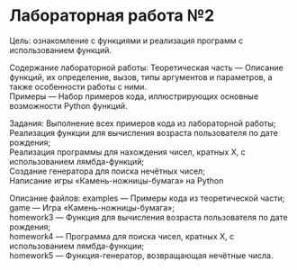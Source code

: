 # Лабораторная работа №2

Цель: ознакомление с функциями и реализация программ с использованием функций.

Содержание лабораторной работы:
Теоретическая часть — Описание функций, их определение, вызов, типы аргументов и параметров, а также особенности работы с ними.  
Примеры — Набор примеров кода, иллюстрирующих основные возможности Python функций.  

Задания:
Выполнение всех примеров кода из лабораторной работы;  
Реализация функции для вычисления возраста пользователя по дате рождения;  
Реализация программы для нахождения чисел, кратных X, с использованием лямбда-функций;  
Создание генератора для поиска нечётных чисел;  
Написание игры «Камень-ножницы-бумага» на Python  

Описание файлов:
examples — Примеры кода из теоретической части;  
game — Игра «Камень-ножницы-бумага»;  
homework3 — Функция для вычисления возраста пользователя по дате рождения;  
homework4 — Программа для поиска чисел, кратных X, с использованием лямбда-функции;  
homework5 — Функция-генератор, возвращающая нечётные числа.  
